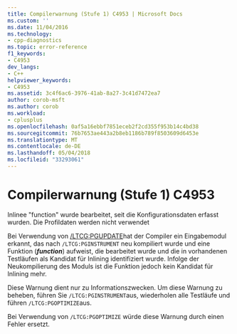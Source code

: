 ```yaml
---
title: Compilerwarnung (Stufe 1) C4953 | Microsoft Docs
ms.custom: ''
ms.date: 11/04/2016
ms.technology:
- cpp-diagnostics
ms.topic: error-reference
f1_keywords:
- C4953
dev_langs:
- C++
helpviewer_keywords:
- C4953
ms.assetid: 3c4f6ac6-3976-41ab-8a27-3c41d7472ea7
author: corob-msft
ms.author: corob
ms.workload:
- cplusplus
ms.openlocfilehash: 0af5a16ebbf7851eceb2f2cd355f953b14c4bd38
ms.sourcegitcommit: 76b7653ae443a2b8eb1186b789f8503609d6453e
ms.translationtype: MT
ms.contentlocale: de-DE
ms.lasthandoff: 05/04/2018
ms.locfileid: "33293061"
---
```

# <a name="compiler-warning-level-1-c4953"></a>Compilerwarnung (Stufe 1) C4953
Inlinee "function" wurde bearbeitet, seit die Konfigurationsdaten erfasst wurden. Die Profildaten werden nicht verwendet  
  
 Bei Verwendung von [/LTCG:PGUPDATE](../../build/reference/ltcg-link-time-code-generation.md)hat der Compiler ein Eingabemodul erkannt, das nach `/LTCG:PGINSTRUMENT` neu kompiliert wurde und eine Funktion (***function***) aufweist, die bearbeitet wurde und die in vorhandenen Testläufen als Kandidat für Inlining identifiziert wurde. Infolge der Neukompilierung des Moduls ist die Funktion jedoch kein Kandidat für Inlining mehr.  
  
 Diese Warnung dient nur zu Informationszwecken. Um diese Warnung zu beheben, führen Sie `/LTCG:PGINSTRUMENT`aus, wiederholen alle Testläufe und führen `/LTCG:PGOPTIMIZE`aus.  
  
 Bei Verwendung von `/LTCG:PGOPTIMIZE` würde diese Warnung durch einen Fehler ersetzt.